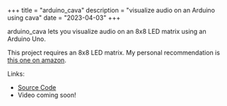 +++
title = "arduino_cava"
description = "visualize audio on an Arduino using cava"
date = "2023-04-03"
+++

arduino_cava lets you visualize audio on an 8x8 LED matrix using an Arduino Uno. 

This project requires an 8x8 LED matrix. My personal recommendation is [this one on amazon](https://www.amazon.com/HiLetgo-MAX7219-Matrix-Display-Control/dp/B07W6KZR5D/ref=sr_1_5?keywords=8x8+led+matrix&qid=1677460193&sr=8-5).

Links:
- [Source Code](https://github.com/karx1/arduino_cava)
- Video coming soon!
